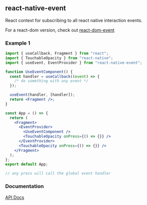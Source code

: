 ## react-native-event

React context for subscribing to all react native interaction events.

For a react-dom version, check out [react-dom-event](https://www.npmjs.com/package/react-dom-event)

### Example 1

```jsx
import { useCallback, Fragment } from "react";
import { TouchableOpacity } from "react-native";
import { useEvent, EventProvider } from "react-native-event";

function UseEventComponent() {
  const handler = useCallback((event) => {
    /* do something with any event */
  });

  useEvent(handler, [handler]);
  return <Fragment />;
}

const App = () => {
  return (
    <Fragment>
      <EventProvider>
        <UseEventComponent />
        <TouchableOpacity onPress={() => {}} />
      </EventProvider>
      <TouchableOpacity onPress={() => {}} />
    </Fragment>
  );
};
export default App;

// any press will call the global event handler
```

### Documentation

[API Docs](https://kmalakoff.github.io/react-native-event/)
